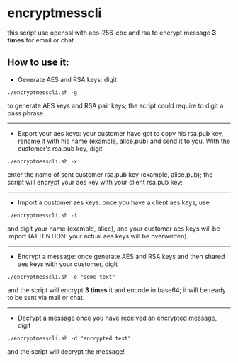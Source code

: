 # encryptmesscli
this script use openssl with aes-256-cbc and rsa to encrypt message <strong>3 times</strong> for email or chat

## How to use it:
- Generate AES and RSA keys: digit
```
./encryptmesscli.sh -g
```
to generate AES keys and RSA pair keys; the script could require to digit a pass phrase.
<hr>

- Export your aes keys: your customer have got to copy his rsa.pub key, rename it with his name (example, alice.pub) and send it to you. With the customer's rsa.pub key, digit

```
./encryptmesscli.sh -x
```
enter the name of sent customer rsa.pub key (example, alice.pub); the script will encrypt your aes key with your client rsa.pub key;
<hr>

- Import a customer aes keys: once you have a client aes keys, use

```
./encryptmesscli.sh -i
```
and digit your name (example, alice), and your customer aes keys will be import (ATTENTION: your actual aes keys will be overwritten)
<hr>

- Encrypt a message: once generate AES and RSA keys and then shared aes keys with your customer, digit

```
./encryptmesscli.sh -e "some text"
```
and the script will encrypt <strong>3 times</strong> it and encode in base64; it will be ready to be sent via mail or chat.
<hr>

- Decrypt a message once you have received an encrypted message, digit

```
./encryptmesscli.sh -d "encrypted text"
```
and the script will decrypt the message!
